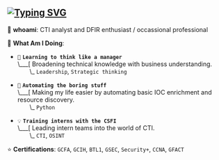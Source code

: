 ## [![Typing SVG](https://readme-typing-svg.demolab.com?font=Fira+Code&size=17&duration=2500&pause=700&color=792580&width=435&lines=Currently%3A+Wishing+APTs+got+dumb+names;Currently%3A+Automating+my+spellbook;Currently%3A+Over-editing+reports+probably;Currently%3A+Delving+into+Annual+Reports;Currently%3A+Mapping+to+ATT%26CK)](https://git.io/typing-svg)

👋 **whoami**: CTI analyst and DFIR enthusiast / occassional professional

🔮 **What Am I Doing**:

- `📓` **`Learning to think like a manager`**<br>
\\___[ Broadening technical knowledge with business understanding.<br>
&nbsp;&nbsp;&nbsp;&nbsp;&nbsp;&nbsp;&nbsp;\\\_ `Leadership`, `Strategic thinking`

- `📝` **`Automating the boring stuff`**<br>
\\___[ Making my life easier by automating basic IOC enrichment and resource discovery.<br>
&nbsp;&nbsp;&nbsp;&nbsp;&nbsp;&nbsp;&nbsp;\\\_ `Python`

- `💡` **`Training interns with the CSFI`**<br>
\\___[ Leading intern teams into the world of CTI.<br>
&nbsp;&nbsp;&nbsp;&nbsp;&nbsp;&nbsp;&nbsp;\\\_ `CTI`, `OSINT`

⭐ **Certifications**: `GCFA`, `GCIH`, `BTL1`, `GSEC`, `Security+`, `CCNA`, `GFACT`
